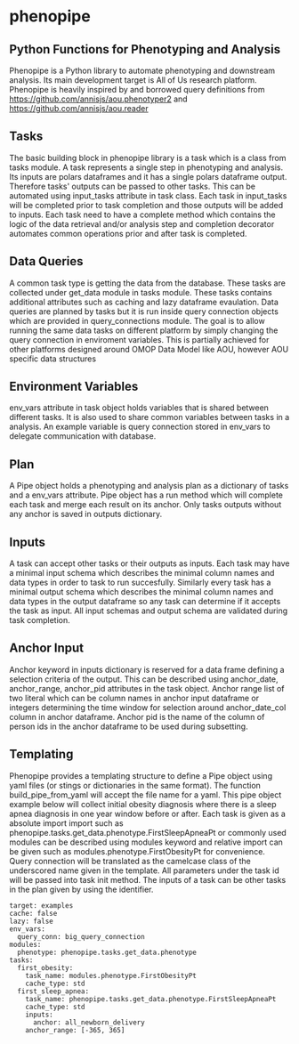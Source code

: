 # phenopipe
Python Functions for Phenotyping and Analysis
---------------------------------------------

Phenopipe is a Python library to automate phenotyping and downstream analysis. Its main development target is All of Us research platform.
Phenopipe is heavily inspired by and borrowed query definitions from https://github.com/annisjs/aou.phenotyper2 and https://github.com/annisjs/aou.reader 

## Tasks
The basic building block in phenopipe library is a task which is a class from tasks module. A task represents a single step in phenotyping and 
analysis. Its inputs are polars dataframes and it has a single polars dataframe output. Therefore tasks' outputs can be passed to
other tasks. This can be automated using input_tasks attribute in task class. Each task in input_tasks will be completed 
prior to task completion and those outputs will be added to inputs. Each task need to have a complete method which contains the logic of the 
data retrieval and/or analysis step and completion decorator automates common operations prior and after task is completed.

## Data Queries
A common task type is getting the data from the database. These tasks are collected under get_data module in tasks module.
These tasks contains additional attributes such as caching and lazy dataframe evaulation. Data queries are planned by 
tasks but it is run inside query connection objects which are provided in query_connections module. The goal is to allow running the same 
data tasks on different platform by simply changing the query connection in enviroment variables. This is partially achieved for other platforms designed
around OMOP Data Model like AOU, however AOU specific data structures 

## Environment Variables
env_vars attribute in task object holds variables that is shared between different tasks. It is also used to share common variables between tasks in a analysis.
An example variable is query connection stored in env_vars to delegate communication with database.

## Plan
A Pipe object holds a phenotyping and analysis plan as a dictionary of tasks and a env_vars attribute. Pipe object has a run method which will complete each task and merge each result on its anchor. Only tasks outputs without any anchor is saved in outputs dictionary.

## Inputs
A task can accept other tasks or their outputs as inputs. Each task may have a minimal input schema which describes the minimal column names and data types in order to task to run succesfully. Similarly every task has a minimal output schema which describes the minimal column names and data types in the output dataframe so any task can determine if it accepts the task as input. All input schemas and output schema are validated during task completion.

## Anchor Input
Anchor keyword in inputs dictionary is reserved for a data frame defining a selection criteria of the output. This can be described using anchor_date, anchor_range, anchor_pid attributes in the task object. Anchor range list of two literal which can be column names in anchor input dataframe or integers determining the time window for selection around anchor_date_col column in anchor dataframe. Anchor pid is the name of the column of person ids in the anchor
dataframe to be used during subsetting.

## Templating
Phenopipe provides a templating structure to define a Pipe object using yaml files (or stings or dictionaries in the same format). The function build_pipe_from_yaml will accept the file name for a yaml. This pipe object example below will collect initial obesity diagnosis where there is a sleep apnea diagnosis in one year window before or after. Each task is given as a absolute import import such as phenopipe.tasks.get_data.phenotype.FirstSleepApneaPt or commonly used modules can be described using modules keyword and relative import can be given such as modules.phenotype.FirstObesityPt for convenience.
Query connection will be translated as the camelcase class of the underscored name given in the template. All parameters under the task id will be passed into task init method. The inputs of a task can be other tasks in the plan given by using the identifier.


```
target: examples
cache: false
lazy: false
env_vars:
  query_conn: big_query_connection
modules:
  phenotype: phenopipe.tasks.get_data.phenotype
tasks:
  first_obesity:
    task_name: modules.phenotype.FirstObesityPt
    cache_type: std
  first_sleep_apnea:
    task_name: phenopipe.tasks.get_data.phenotype.FirstSleepApneaPt
    cache_type: std
    inputs:
      anchor: all_newborn_delivery
    anchor_range: [-365, 365]
```
